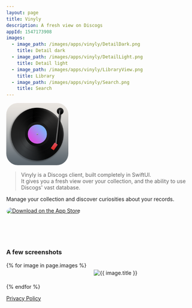 ```yaml
---
layout: page
title: Vinyly
description: A fresh view on Discogs
appId: 1547173908
images:
  - image_path: /images/apps/vinyly/DetailDark.png
    title: Detail dark
  - image_path: /images/apps/vinyly/DetailLight.png
    title: Detail light
  - image_path: /images/apps/vinyly/LibraryView.png
    title: Library
  - image_path: /images/apps/vinyly/Search.png
    title: Search
---
```


<img style="width: 33%; border-radius: 18.625%;" src="/images/apps/Vinyly.png" alt="Vinyly App icon"/>

> Vinyly is a Discogs client, built completely in SwiftUI.  
> It gives you a fresh view over your collection, and the ability to use Discogs' vast database.

Manage your collection and discover curiosities about your records.

<a href="https://apps.apple.com/us/app/vinyly/id1547173908?itsct=apps_box_badge&amp;itscg=30200" style="display: inline-block; overflow: hidden; border-radius: 13px; width: 250px; height: 83px;"><img src="https://tools.applemediaservices.com/api/badges/download-on-the-app-store/black/en-us?size=250x83&amp;releaseDate=1613001600&h=b5f790a5f75a8aa8961bb3fc6a1f64b8" alt="Download on the App Store" style="border-radius: 13px; width: 250px; height: 83px;"></a>


### A few screenshots

<div style="display: inline-grid; grid-template-columns: auto auto;">
  {% for image in page.images %}
  <div style="padding: 20px;">
    <img  src="{{ image.image_path }}" alt="{{ image.title }}"/>
  </div>
  {% endfor %}
</div>


[Privacy Policy](/vinyly/privacy-policy)